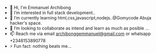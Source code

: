 - 👋 Hi, I'm Emmanuel Archibong
- 👀 I’m interested in full stack development..
- 🌱 I’m currently learning html,css,javascript,nodejs..@Gomycode Abuja hacker's space.
- 💞️ I’m looking to collaborate as intend and learn as much as posible ...
- 📫 Reach me via email archibonggemmanuel@gmail.com or whatsapp +2348153890778
- ⚡ Fun fact: nothing beats me...

<!---
DevArchibong/DevArchibong is a ✨ special ✨ repository because its `README.md` (this file) appears on your GitHub profile.
You can click the Preview link to take a look at your changes.
--->
